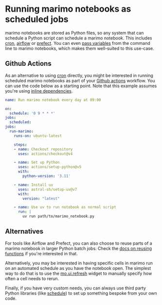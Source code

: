 # Running marimo notebooks as scheduled jobs

marimo notebooks are stored as Python files, so any system that can schedule a Python script can schedule a marimo notebook. This includes [cron](https://en.wikipedia.org/wiki/Cron), [airflow](https://airflow.apache.org/) or [prefect](https://www.prefect.io/). You can even [pass variables](https://docs.marimo.io/guides/scripts/?h=command+line) from the command line to marimo notebooks, which makes them well-suited to this use-case.

## Github Actions

As an alternative to using [cron](https://en.wikipedia.org/wiki/Cron) directly, you might be interested in running scheduled marimo notebooks as part of your [Github actions](https://docs.github.com/en/actions/reference/events-that-trigger-workflows#schedule) workflow. You can use the code below as a starting point. Note that this example assumes you're using [inline dependencies](../package_management/inlining_dependencies.md).

```yaml
name: Run marimo notebook every day at 09:00

on:
  schedule: '0 9 * * *'
jobs:
  scheduled:
jobs:
  run-marimo:
    runs-on: ubuntu-latest

    steps:
    - name: Checkout repository
      uses: actions/checkout@v4

    - name: Set up Python
      uses: actions/setup-python@v5
      with:
        python-version: '3.11'

    - name: Install uv
      uses: astral-sh/setup-uv@v7
      with:
        version: "latest"

    - name: Use uv to run notebook as normal script
      run: |
        uv run path/to/marimo_notebook.py
```

## Alternatives

For tools like Airflow and Prefect, you can also choose to reuse parts of a marimo notebook in larger Python batch jobs. Check the [docs on reusing functions](https://docs.marimo.io/guides/reusing_functions/) if you're interested in that.

Alternatively, you may be interested in having specific cells in marimo run on an automated schedule as you have the notebook open. The simplest way to do that is to use the [mo.ui.refresh](https://docs.marimo.io/api/inputs/refresh/#marimo.ui.refresh) widget to manually specify how often a cell needs to rerun.

Finally, if you have very custom needs, you can always use third party Python libraries (like [schedule](https://schedule.readthedocs.io/en/stable/index.html)) to set up something bespoke from your own code.
